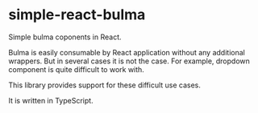 # simple-react-bulma

Simple bulma coponents in React.

Bulma is easily consumable by React application without any additional wrappers. But in several cases it is not the case.  For example, dropdown component is quite difficult to work with.

This library provides support for these difficult use cases.

It is written in TypeScript.